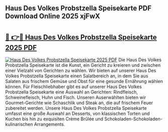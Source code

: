 ## Haus Des Volkes Probstzella Speisekarte PDF Download Online 2025 xjFwX

# <h2><a href="http://gcd3eet.nevu.top/?p=Haus+Des+Volkes+Probstzella+Speisekarte">🔗 👉🔴 Haus Des Volkes Probstzella Speisekarte 2025 PDF</a></h2>

[![Haus Des Volkes Probstzella Speisekarte 2025 PDF](https://i.imgur.com/dBaPXMq.png)](http://gcd3eet.nevu.top/?p=Haus+Des+Volkes+Probstzella+Speisekarte)
Die Haus Des Volkes Probstzella Speisekarte ist die Kunst, ein Gericht zu kreieren und zwischen einer Vielzahl von Gerichten zu wählen. Wir bieten auf unserer Haus Des Volkes Probstzella Speisekarte einen Salatbereich an, in dem Sie aus Salaten aus frischem Gemüse und Obst für eine gesunde Ernährung wählen können. Für Fleischliebhaber gibt es auf unserer Haus Des Volkes Probstzella Speisekarte eine Auswahl an Gerichten: Rindfleisch, Schweinefleisch, Huhn und Fisch. Unseren Auserwählten bieten wir Gourmet-Gerichte wie Schaschlik und Steak an, die auf frischem Feuer zubereitet werden. Unsere Haus Des Volkes Probstzella Speisekarte umfasst eine große Auswahl an Desserts, von klassischen Torten und Kuchen bis hin zu exquisiten Crème Brûlée und Schokoladen-Schokoladen-kulinarischen Arrangements.
